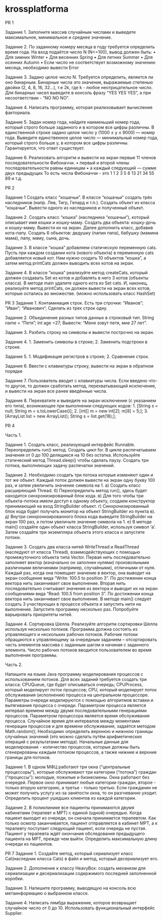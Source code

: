 # krossplatforma 
PR 1

  Задание 1.
      Заполните массив случайным числами и выведете максимальное, минимальное и среднее значение.
   
  Задание 2.
      По заданному номеру месяца в году требуется определить время года.
      На вход подаётся число N (N<=100), вывод должен быть:
      •	Для зимних Winter
      •	Для весенних Spring
      •	Для летних Summer
      •	Для осенних Autumn
      •	Если число не соответствует возможному значению месяца, необходимо вывести Error
   
  Задание 3.
      Задано целое число N. Требуется определить, является ли оно бинарным.
      Бинарные числа это значения, выражаемые степенью двойки (2, 4, 8, 16, 32…), т.е 2k, где k - любое неотрицательное число.
      Для бинарных чисел выведите в консоль фразу “YES YES YES”, а при несоответствии - “NO NO NO”.
  
 Задание 4.
     Написать программу, которая реализовывает вычисление факториала.
 
 Задание 5.
      Задан номер года, найдите наименьший номер года, который строго больше заданного и в котором все цифры различны.
      В единственной строке задано целое число y (1000 ≤ y ≤ 9000) — номер года.
      Выведите единственное целое число — минимальный номер года, который строго больше y, в котором все цифры различны. Гарантируется, что ответ существует.
  
  Задание 6.
      Реализовать алгоритм и вывести на экран первые 11 членов последовательности Фибоначчи.
      •	первый и второй члены последовательности равны единицам
      •	а каждый следующий — сумме двух предыдущих
      То есть числа Фибоначчи - это 1  1  2  3  5  8  13  21  34  55  89  и т.д.
      
PR 2

  Задание 1
      Создать класс “кошачьи”. В классе “кошачьи” создать трёх наследников (напр. Лев, Тигр, Гепард и т.п.).
      Создать объект из класса “кошачьи”. Вывести одного из наследников и полученный объект.

   Задание 2.
      Создать класс “кошка” (наследника “кошачьи”), который описывает имя кошки и кошку-маму. Создать два объекта: кошку-дочь и кошку-маму. Вывести их на экран.
      Далее дополнить класс, добавив кота-папу. Создать 6 объектов: дедушку (папин папа), бабушку (мамина мама), папу, маму, сына, дочь.        
   
   Задание 3.
      В классе “кошка” добавляем статическую переменную cats. Пусть при каждом создании кота (нового объекта) в переменную cats добавляется новый кот. Нам нужно создать 10         объектов “кошка”, а затем метод printCats должен выводить всех котов на экран.
   
   Задание 4.
      В классе “кошка” реализуйте метод createCats, который должен создавать Set из котов и добавлять в него 3 котов (объекты класса). В методе main удалите одного кота из         Set cats. И, наконец, реализуйте метод printCats, он должен вывести на экран всех котов, которые остались во множестве.
      (можно использовать класс HashSet)
 
 PR 3
  Задание 1.
      Контаминация строк. Есть три строчки:
      “Иванов”;
      “Иван”;
      “Иванович”;
      Сделать из трех строк одну.
      
  Задание 2.
      Объединение разных типов данных в строковый тип.
      String name = “Петя”;
      int age =27;
      Вывести: “Меня зовут петя, мне 27 лет”.
 
 Задание 3.
      Разбить строку на символы и вывести построчно на экран.

  Задание 4.
      1.	Заменить символы в строке;
      2.	Заменить подстроки в строке.
  
  Задание 5.
      1.	Модификация регистров в строке;
      2.	Сравнение строк.
  
  Задание 6.
      Ввести с клавиатуры строку, вывести на экран в обратном порядке

  Задание 7.
      Пользователь вводит с клавиатуры числа. Если введено что-то другое, то должен сработать метод, перехватывающий исключение, и вывести на экран все ранее введённые числа.

  Задание 8.
      Перехватите и выведите на экран исключение (с указанием его типа), возникающее при выполнении следующих кодов:
      1.	[String s = null; String m = s.toLowerCase()];
      2.	[int[] m = new int[2]; m[8] = 5;];
      3.	[ArrayList<String> list = new ArrayList<String>(); String s = list.get(18);];

PR 4

Часть 1.

  Задание 1.
  Создать класс, реализующий интерфейс Runnable. Переопределить run() метод. Создать цикл for. В цикле распечатываем значения от 0 до 100 делящиеся на 10 без остатка. Используйте статический метод Thread.sleep() чтобы сделать паузу. Создать три потока, выполняющих задачу распечатки значений.

  Задание 2.
  Необходимо создать три потока которые изменяют один и тот же объект. Каждый поток должен вывести на экран одну букву 100 раз, и затем увеличить значение символа на 1.
  a) Создать класс расширяющий Thread. 
  б) Переопределить метод run(), здесь будет находится синхронизированный блок кода. 
  в) Для того чтобы три объекта-потока имели доступ к одному объекту, создаем конструктор принимающий на вход StringBuilder объект. 
  г) Синхронизированный блок кода будет получать монитор на объект StringBuilder из пункта в). 
  д) Внутри синхронизированного блока кода выведите StringBuilder на экран 100 раз, а потом увеличьте значение символа на 1. 
  е) В методе main() создайте один объект класса StringBuilder, используя символ ‘a’. Затем создайте три экземпляра объекта этого класса и запустите потоки. 

  Задание 3.
      Создать два класса нитей WriteThread и ReadThread (наследуют от класса Thread), взаимодействующих с помощью промежуточного объекта типа Vector. 
      Первая нить последовательно заполняет вектор (изначально он заполнен нулями) произвольными различными величинами (например, случайными), отличными от нуля. Каждый раз,       когда она помещает значение в вектор, она выводит на экран сообщение вида “Write: 100.5 to position 3”. По достижении конца вектора нить заканчивает свое выполнение. 
      Вторая нить последовательно считывает значения из вектора и выводит их на экран сообщениями вида “Read: 100.5 from position 3”. По достижении конца вектора нить               заканчивает   свое выполнение. 
      В методе main() следует создать 3 участвующих в процессе объекта и запустить нити на выполнение. Запустите программу несколько раз. Попробуйте варьировать приоритеты         нитей.

  Задание 4.
      Сортировка Шелла. Реализуйте алгоритм сортировки Шелла используя несколько потоков. Программа должна состоять из управляющего и нескольких рабочих потоков. 
      Рабочие потоки обращаются к управляющему за очередным заданием – отсортировать часть элементов массива с заданным шагом и начиная с заданного элемента. 
      Число рабочих потоков вводится пользователем во время выполнения программы.

Часть 2.

Напишите на языке Java программу моделирования процессов с использованием потоков.
 Для всех заданий требуется создать три класса:
CPUQueue, где будет описываться очередь;
CPUProcess, который моделирует поток процессов;
CPU, который моделирует поток обслуживания (исполнения) процесса на центральном процессоре.
 Параметры очереди моделируются с помощью алгоритмов вставки и вытягивания процесса с очереди. Параметром процесса является интервал времени между двумя последовательными генерациями процессов. Параметром процессора является время обслуживания процесса.
Случайное время для интервалов между моментами генерации процессов и для времени обслуживания, задаётся методом Math.random();
Необходимо определить верхнюю и нижнюю границы случайных значений (это можно сделать путём арифметических операций с результатами метода). 
Начальные данные для моделирования - количество процессов, которые должны быть сгенерированы каждым потоком процессов, а также нижние и верхние границы для потоков.

   Задание 1.
      В одном МФЦ работают три окна (“центральные процессоры”), которые обслуживают три категории (“потока”) граждан (“процессы”): молодые, пожилые и бизнесмены. Окна               работают без очередей. 
      Первое окно принимает любые категории граждан, второе - только вторую категорию, а третье - только третью. 
      Если гражданин не может получить услугу из-за занятости окна, то он разгневанно уходит. Определить процент ушедших клиентов из каждой категории.
 
  Задание 2.
     В поликлинике все пациенты принимаются двумя кабинетами (терапевт и МРТ) с единой (одной) очередью. 
    Когда пациент выходит из очереди, он сначала принимается терапевтом. Как только осмотр заканчивается, пациент отправляется в кабинет МРТ, а к терапевту поступает             следующий пациент, если очередь не пустая. 
    Пациент у терапевта ждёт окончания обследования предыдущего пациента на МРТ, прежде чем выйти.
    Определить максимальную длину очереди из пациентов.

PR 7
  Задание 1.
      Создайте метод, который сериализует класс Cat(наследник класса Cats) в файл и метод, который десериализует его.

  Задание 2.
      Дополнение к классу HeavyBox: создать механизм для сериализации и десериализации содержимого последней заполненной коробки.

  Задание 3.
      Напишите программу, выводящую на консоль всю метаинформацию о выбранном классе.

  Задание 4.
      Написать лямбда выражение, которое возвращает случайное число от 0 до 10. Использовать функциональный интерфейс Supplier.
